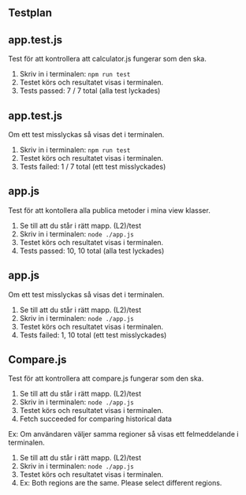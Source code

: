 ## Testplan

## app.test.js

Test för att kontrollera att calculator.js fungerar som den ska.

1. Skriv in i terminalen: `npm run test`
2. Testet körs och resultatet visas i terminalen.
3. Tests passed: 7 / 7 total (alla test lyckades)


## app.test.js

Om ett test misslyckas så visas det i terminalen.

1. Skriv in i terminalen: `npm run test`
2. Testet körs och resultatet visas i terminalen.
3. Tests failed: 1 / 7 total (ett test misslyckades)

## app.js

Test för att kontollera alla publica metoder i mina view klasser.

1. Se till att du står i rätt mapp. (L2)/test
2. Skriv in i terminalen: `node ./app.js`
3. Testet körs och resultatet visas i terminalen.
4. Tests passed: 10, 10 total (alla test lyckades)


## app.js

Om ett test misslyckas så visas det i terminalen.

1. Se till att du står i rätt mapp. (L2)/test
2. Skriv in i terminalen: `node ./app.js`
3. Testet körs och resultatet visas i terminalen.
4. Tests failed: 1, 10 total (ett test misslyckades)


## Compare.js

Test för att kontrollera att compare.js fungerar som den ska.

1. Se till att du står i rätt mapp. (L2)/test
2. Skriv in i terminalen: `node ./app.js`
3. Testet körs och resultatet visas i terminalen.
4. Fetch succeeded for comparing historical data

Ex: Om användaren väljer samma regioner så visas ett felmeddelande i terminalen.

1. Se till att du står i rätt mapp. (L2)/test
2. Skriv in i terminalen: `node ./app.js`
3. Testet körs och resultatet visas i terminalen.
4. Ex: Both regions are the same. Please select different regions.